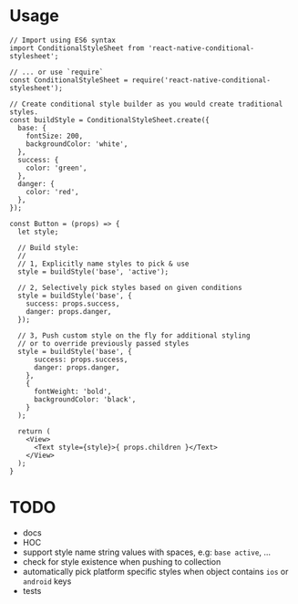 # Usage
```
// Import using ES6 syntax
import ConditionalStyleSheet from 'react-native-conditional-stylesheet';

// ... or use `require`
const ConditionalStyleSheet = require('react-native-conditional-stylesheet');

// Create conditional style builder as you would create traditional styles.
const buildStyle = ConditionalStyleSheet.create({
  base: {
    fontSize: 200,
    backgroundColor: 'white',
  },
  success: {
    color: 'green',
  },
  danger: {
    color: 'red',
  },
});

const Button = (props) => {
  let style;

  // Build style:
  //
  // 1, Explicitly name styles to pick & use
  style = buildStyle('base', 'active');

  // 2, Selectively pick styles based on given conditions
  style = buildStyle('base', {
    success: props.success,
    danger: props.danger,
  });

  // 3, Push custom style on the fly for additional styling
  // or to override previously passed styles
  style = buildStyle('base', {
      success: props.success,
      danger: props.danger,
    },
    {
      fontWeight: 'bold',
      backgroundColor: 'black',
    }
  );

  return (
    <View>
      <Text style={style}>{ props.children }</Text>
    </View>
  );
}
```

# TODO
- docs
- HOC
- support style name string values with spaces, e.g: `base active`, ...
- check for style existence when pushing to collection
- automatically pick platform specific styles when object contains `ios` or `android` keys
- tests
